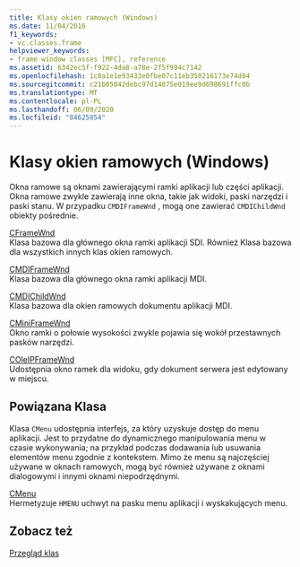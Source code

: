 ```yaml
---
title: Klasy okien ramowych (Windows)
ms.date: 11/04/2016
f1_keywords:
- vc.classes.frame
helpviewer_keywords:
- frame window classes [MFC], reference
ms.assetid: 6342ec5f-f922-4da8-a78e-2f5f994c7142
ms.openlocfilehash: 1c0a1e1e93433e0fbe07c11eb350216173e74d84
ms.sourcegitcommit: c21b05042debc97d14875e019ee9d698691ffc0b
ms.translationtype: MT
ms.contentlocale: pl-PL
ms.lasthandoff: 06/09/2020
ms.locfileid: "84625854"
---
```

# <a name="frame-window-classes-windows"></a>Klasy okien ramowych (Windows)

Okna ramowe są oknami zawierającymi ramki aplikacji lub części aplikacji. Okna ramowe zwykle zawierają inne okna, takie jak widoki, paski narzędzi i paski stanu. W przypadku `CMDIFrameWnd` , mogą one zawierać `CMDIChildWnd` obiekty pośrednie.

[CFrameWnd](reference/cframewnd-class.md)<br/>
Klasa bazowa dla głównego okna ramki aplikacji SDI. Również Klasa bazowa dla wszystkich innych klas okien ramowych.

[CMDIFrameWnd](reference/cmdiframewnd-class.md)<br/>
Klasa bazowa dla głównego okna ramki aplikacji MDI.

[CMDIChildWnd](reference/cmdichildwnd-class.md)<br/>
Klasa bazowa dla okien ramowych dokumentu aplikacji MDI.

[CMiniFrameWnd](reference/cminiframewnd-class.md)<br/>
Okno ramki o połowie wysokości zwykle pojawia się wokół przestawnych pasków narzędzi.

[COleIPFrameWnd](reference/coleipframewnd-class.md)<br/>
Udostępnia okno ramek dla widoku, gdy dokument serwera jest edytowany w miejscu.

## <a name="related-class"></a>Powiązana Klasa

Klasa `CMenu` udostępnia interfejs, za który uzyskuje dostęp do menu aplikacji. Jest to przydatne do dynamicznego manipulowania menu w czasie wykonywania; na przykład podczas dodawania lub usuwania elementów menu zgodnie z kontekstem. Mimo że menu są najczęściej używane w oknach ramowych, mogą być również używane z oknami dialogowymi i innymi oknami niepodrzędnymi.

[CMenu](reference/cmenu-class.md)<br/>
Hermetyzuje `HMENU` uchwyt na pasku menu aplikacji i wyskakujących menu.

## <a name="see-also"></a>Zobacz też

[Przegląd klas](class-library-overview.md)
